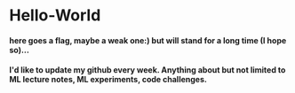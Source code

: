 # Hello-World


#### here goes a flag, maybe a weak one:) but will stand for a long time (I hope so)...
#### I'd like to update my github every week. Anything about but not limited to ML lecture notes, ML experiments, code challenges.





